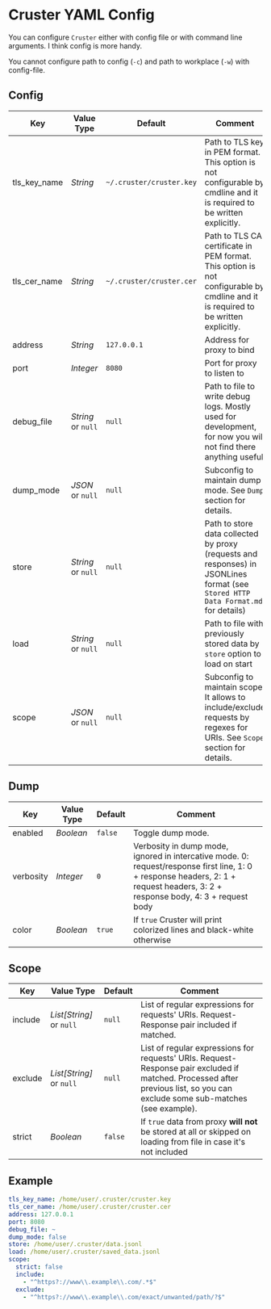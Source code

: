# Cruster YAML Config

You can configure `Cruster` either with config file or with command line arguments. I think config is more handy.

You cannot configure path to config (`-c`) and path to workplace (`-w`) with config-file.

## Config

| Key | Value Type | Default | Comment |
| --- | --- | --- | --- |
| tls_key_name | *String* | `~/.cruster/cruster.key` | Path to TLS key in PEM format. This option is not configurable by cmdline and it is required to be written explicitly. |
| tls_cer_name | *String* | `~/.cruster/cruster.cer` | Path to TLS CA certificate in PEM format. This option is not configurable by cmdline and it is required to be written explicitly. |
| address | *String* | `127.0.0.1` | Address for proxy to bind |
| port | *Integer* | `8080` | Port for proxy to listen to |
| debug_file | *String* or `null` | `null` | Path to file to write debug logs. Mostly used for development, for now you will not find there anything useful |
| dump_mode | *JSON* or `null` | `null` | Subconfig to maintain dump mode. See `Dump` section for details. |
| store | *String* or `null` | `null` | Path to store data collected by proxy (requests and responses) in JSONLines format (see `Stored HTTP Data Format.md` for details) |
| load | *String* or `null` | `null` | Path to file with previously stored data by `store` option to load on start |
| scope | *JSON* or `null` | `null` | Subconfig to maintain scope. It allows to include/exclude requests by regexes for URIs. See `Scope` section for details. |

## Dump

| Key | Value Type | Default | Comment |
| --- | --- | --- | --- |
| enabled | *Boolean* | `false` | Toggle dump mode. |
| verbosity | *Integer* | `0` | Verbosity in dump mode, ignored in intercative mode. 0: request/response first line, 1: 0 + response headers, 2: 1 + request headers, 3: 2 + response body, 4: 3 + request body |
| color | *Boolean* | `true` | If `true` Cruster will print colorized lines and black-white otherwise |

## Scope

| Key | Value Type | Default | Comment |
| --- | --- | --- | --- |
| include | *List[String]* or `null` | `null` | List of regular expressions for requests' URIs. Request-Response pair included if matched. |
| exclude | *List[String]* or `null` | `null` | List of regular expressions for requests' URIs. Request-Response pair excluded if matched. Processed after previous list, so you can exclude some sub-matches (see example). |
| strict | *Boolean* | `false` | If `true` data from proxy **will not** be stored at all or skipped on loading from file in case it's not included |

## Example

``` yaml
tls_key_name: /home/user/.cruster/cruster.key
tls_cer_name: /home/user/.cruster/cruster.cer
address: 127.0.0.1
port: 8080
debug_file: ~
dump_mode: false
store: /home/user/.cruster/data.jsonl
load: /home/user/.cruster/saved_data.jsonl
scope:
  strict: false
  include:
    - "^https?://www\\.example\\.com/.*$"
  exclude:
    - "^https?://www\\.example\\.com/exact/unwanted/path/?$"
```
